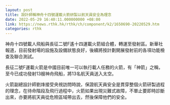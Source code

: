 ```yaml
---
layout: post
title: 設計師稱神舟十四號運載火箭研製以航天員安全為理念
date: 2022-05-29 16:40:11.000000000 +08:00
link: https://news.rthk.hk/rthk/ch/component/k2/1650690-20220529.htm
categories: rthk
---
```


神舟十四號載人飛船與長征二號F遙十四運載火箭組合體，轉運至發射區。新華社報道，目前發射場的設施及設備狀態良好，後續將按計劃開展發射前的各項功能檢查及聯合測試。

長征二號F運載火箭是中國目前唯一可以執行載人任務的火箭，有「神箭」之稱，至今已成功發射13艘神舟飛船，將13名航天員送入太空。

火箭副總設計師劉烽接受央視訪問時說，保證航天員安全是貫穿整個火箭研製過程的理念，在待命階段及飛行過程中，火箭如果出現災難式故障，不單止要即時診斷出來，亦要將航天員從危險區域帶出去，然後保障他們的安全。
